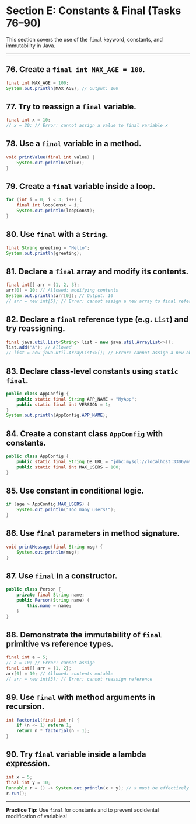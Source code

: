 # Section E: Constants & Final (Tasks 76–90)

This section covers the use of the `final` keyword, constants, and immutability in Java.

---

## 76. Create a `final int MAX_AGE = 100`.
```java
final int MAX_AGE = 100;
System.out.println(MAX_AGE); // Output: 100
```

## 77. Try to reassign a `final` variable.
```java
final int x = 10;
// x = 20; // Error: cannot assign a value to final variable x
```

## 78. Use a `final` variable in a method.
```java
void printValue(final int value) {
    System.out.println(value);
}
```

## 79. Create a `final` variable inside a loop.
```java
for (int i = 0; i < 3; i++) {
    final int loopConst = i;
    System.out.println(loopConst);
}
```

## 80. Use `final` with a `String`.
```java
final String greeting = "Hello";
System.out.println(greeting);
```

## 81. Declare a `final` array and modify its contents.
```java
final int[] arr = {1, 2, 3};
arr[0] = 10; // Allowed: modifying contents
System.out.println(arr[0]); // Output: 10
// arr = new int[5]; // Error: cannot assign a new array to final reference
```

## 82. Declare a `final` reference type (e.g. `List`) and try reassigning.
```java
final java.util.List<String> list = new java.util.ArrayList<>();
list.add("A"); // Allowed
// list = new java.util.ArrayList<>(); // Error: cannot assign a new object to final reference
```

## 83. Declare class-level constants using `static final`.
```java
public class AppConfig {
    public static final String APP_NAME = "MyApp";
    public static final int VERSION = 1;
}
System.out.println(AppConfig.APP_NAME);
```

## 84. Create a constant class `AppConfig` with constants.
```java
public class AppConfig {
    public static final String DB_URL = "jdbc:mysql://localhost:3306/mydb";
    public static final int MAX_USERS = 100;
}
```

## 85. Use constant in conditional logic.
```java
if (age > AppConfig.MAX_USERS) {
    System.out.println("Too many users!");
}
```

## 86. Use `final` parameters in method signature.
```java
void printMessage(final String msg) {
    System.out.println(msg);
}
```

## 87. Use `final` in a constructor.
```java
public class Person {
    private final String name;
    public Person(String name) {
        this.name = name;
    }
}
```

## 88. Demonstrate the immutability of `final` primitive vs reference types.
```java
final int a = 5;
// a = 10; // Error: cannot assign
final int[] arr = {1, 2};
arr[0] = 10; // Allowed: contents mutable
// arr = new int[3]; // Error: cannot reassign reference
```

## 89. Use `final` with method arguments in recursion.
```java
int factorial(final int n) {
    if (n <= 1) return 1;
    return n * factorial(n - 1);
}
```

## 90. Try `final` variable inside a lambda expression.
```java
int x = 5;
final int y = 10;
Runnable r = () -> System.out.println(x + y); // x must be effectively final
r.run();
```

---

**Practice Tip:** Use `final` for constants and to prevent accidental modification of variables! 